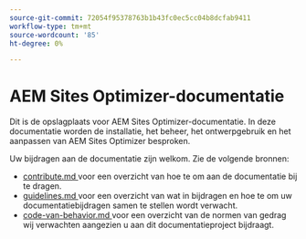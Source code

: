 ```yaml
---
source-git-commit: 72054f95378763b1b43fc0ec5cc04b8dcfab9411
workflow-type: tm+mt
source-wordcount: '85'
ht-degree: 0%

---
```

# AEM Sites Optimizer-documentatie

Dit is de opslagplaats voor AEM Sites Optimizer-documentatie. In deze documentatie worden de installatie, het beheer, het ontwerpgebruik en het aanpassen van AEM Sites Optimizer besproken.

Uw bijdragen aan de documentatie zijn welkom. Zie de volgende bronnen:

* [ contribute.md ](contributing.md) voor een overzicht van hoe te om aan de documentatie bij te dragen.
* [ guidelines.md ](guidelines.md) voor een overzicht van wat in bijdragen en hoe te om uw documentatiebijdragen samen te stellen wordt verwacht.
* [ code-van-behavior.md ](code-of-conduct.md) voor een overzicht van de normen van gedrag wij verwachten aangezien u aan dit documentatieproject bijdraagt.
